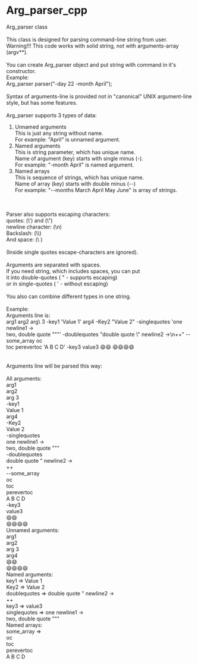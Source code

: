 # Arg_parser_cpp

Arg_parser class<br>
<br>
This class is designed for parsing command-line string from user.<br>
Warning!!! This code works with solid string, not with arguments-array (argv**).<br>
<br>
You can create Arg_parser object and put string with command in it's constructor.<br>
Example:<br>
Arg_parser parser("-day 22 -month April");<br>
<br>
Syntax of arguments-line is provided not in "canonical" UNIX argument-line style, but has some features.<br>
<br>
Arg_parser supports 3 types of data:<br>
1) Unnamed arguments<br>
    This is just any string without name.<br>
    For example: "April" is unnamed argument.<br>
2) Named arguments<br>
    This is string parameter, which has unique name.<br>
    Name of argument (key) starts with single minus (-).<br>
    For example: "-month April" is named argument.<br>
3) Named arrays<br>
    This is sequence of strings, which has unique name.<br>
    Name of array (key) starts with double minus (--)<br>
    For example: "--months March April May June" is array of strings.<br>
<br>
<br>
Parser also supports escaping characters:<br>
    quotes: (\') and (\")<br>
    newline character: (\n)<br>
    Backslash: (\\)<br>
    And space: (\ )<br>
    <br>
    (Inside single quotes escape-characters are ignored).<br>
<br>
Arguments are separated with spaces.<br>
If you need string, which includes spaces, you can put<br>
it into double-quotes ( " - supports escaping)<br>
or in single-quotes ( ' - without escaping)<br>
<br>
You also can combine different types in one string.<br>
<br>
Example:<br>
    Arguments line is:<br>
    arg1 arg2 arg\ 3   -key1 'Value 1' arg4 -Key2 "Value 2" -singlequotes 'one newline1 -><br>
    two, double quote """' -doublequotes "double quote \" newline2 ->\n++" --some_array oc <br>
    toc perevertoc 'A B C D' -key3 value3 😄😄 😄😄😄😄<br>
<br>
  <br>
  Arguments line will be parsed this way:<br>
  <br>
  All arguments:<br>
        arg1<br>
        arg2<br>
        arg 3<br>
        -key1<br>
        Value 1<br>
        arg4<br>
        -Key2<br>
        Value 2<br>
        -singlequotes<br>
        one newline1 -><br>
      two, double quote """<br>
        -doublequotes<br>
        double quote " newline2 -><br>
      ++<br>
        --some_array<br>
        oc<br>
        toc<br>
        perevertoc<br>
        A B C D<br>
        -key3<br>
        value3<br>
        😄😄<br>
        😄😄😄😄<br>
  Unnamed arguments:<br>
        arg1<br>
        arg2<br>
        arg 3<br>
        arg4<br>
        😄😄<br>
        😄😄😄😄<br>
  Named arguments:<br>
        key1 => Value 1<br>
        Key2 => Value 2<br>
        doublequotes => double quote " newline2 -><br>
      ++<br>
        key3 => value3<br>
        singlequotes => one newline1 -><br>
      two, double quote """<br>
  Named arrays:<br>
        some_array => <br>
                oc<br>
                toc<br>
                perevertoc<br>
                A B C D<br>
<br>
